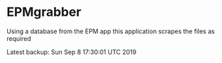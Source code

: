 # EPMgrabber
Using a database from the EPM app this application scrapes the files as required


Latest backup: Sun Sep 8 17:30:01 UTC 2019

